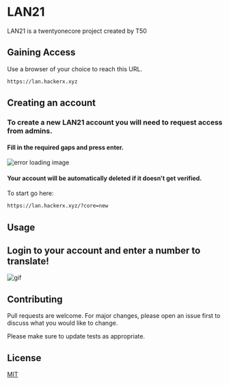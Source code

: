 # LAN21

LAN21 is a twentyonecore project created by T50

## Gaining Access

Use a browser of your choice to reach this URL.

```bash
https://lan.hackerx.xyz
```

## Creating an account

###  To create a new LAN21 account you will need to request access from admins.
#### Fill in the required gaps and press enter.
![error loading image](https://lan.hackerx.xyz/assets/readme/register.gif)
#### Your account will be automatically deleted if it doesn't get verified. 
To start go here:
```bash
https://lan.hackerx.xyz/?core=new
```
## Usage

Login to your account and enter a number to translate!
---
![gif](http://lan.hackerx.xyz/assets/readme/lan21.gif)

## Contributing
Pull requests are welcome. For major changes, please open an issue first to discuss what you would like to change.

Please make sure to update tests as appropriate.

## License
[MIT](https://choosealicense.com/licenses/mit/)